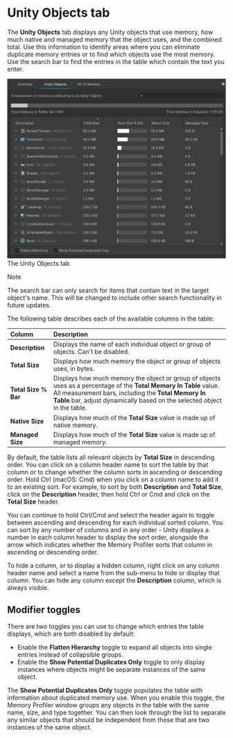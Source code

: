 # Unity Objects tab

The __Unity Objects__ tab displays any Unity objects that use memory, how much native and managed memory that the object uses, and the combined total. Use this information to identify areas where you can eliminate duplicate memory entries or to find which objects use the most memory. Use the search bar to find the entries in the table which contain the text you enter.

![The Unity Objects tab](images/unity-objects-tab.png)
</br>The Unity Objects tab

> [!NOTE]
> The search bar can only search for items that contain text in the target object's name. This will be changed to include other search functionality in future updates.

The following table describes each of the available columns in the table:

|__Column__|__Description__|
|:---|:---|
|__Description__| Displays the name of each individual object or group of objects. Can't be disabled. |
|__Total Size__| Displays how much memory the object or group of objects uses, in bytes. |
|__Total Size % Bar__| Displays how much memory the object or group of objects uses as a percentage of the __Total Memory In Table__ value. All measurement bars, including the __Total Memory In Table__ bar, adjust dynamically based on the selected object in the table. |
|__Native Size__| Displays how much of the __Total Size__ value is made up of native memory. |
|__Managed Size__| Displays how much of the __Total Size__ value is made up of managed memory. |

By default, the table lists all relevant objects by __Total Size__ in descending order. You can click on a column header name to sort the table by that column or to change whether the column sorts in ascending or descending order. Hold Ctrl (macOS: Cmd) when you click on a column name to add it to an existing sort. For example, to sort by both __Description__ and __Total Size__, click on the __Description__ header, then hold Ctrl or Cmd and click on the __Total Size__ header.

You can continue to hold Ctrl/Cmd and select the header again to toggle between ascending and descending for each individual sorted column. You can sort by any number of columns and in any order - Unity displays a number in each column header to display the sort order, alongside the arrow which indicates whether the Memory Profiler sorts that column in ascending or descending order.

To hide a column, or to display a hidden column, right click on any column header name and select a name from the sub-menu to hide or display that column. You can hide any column except the __Description__ column, which is always visible.

## Modifier toggles

There are two toggles you can use to change which entries the table displays, which are both disabled by default:

* Enable the __Flatten Hierarchy__ toggle to expand all objects into single entries instead of collapsible groups.
* Enable the __Show Potential Duplicates Only__ toggle to only display instances where objects might be separate instances of the same object.

The __Show Potential Duplicates Only__ toggle populates the table with information about duplicated memory use. When you enable this toggle, the Memory Profiler window groups any objects in the table with the same name, size, and type together. You can then look through the list to separate any similar objects that should be independent from those that are two instances of the same object.
